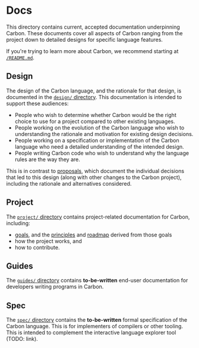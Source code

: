 # Docs

<!--
Part of the Carbon Language project, under the Apache License v2.0 with LLVM
Exceptions. See /LICENSE for license information.
SPDX-License-Identifier: Apache-2.0 WITH LLVM-exception
-->

This directory contains current, accepted documentation underpinning Carbon.
These documents cover all aspects of Carbon ranging from the project down to
detailed designs for specific language features.

If you're trying to learn more about Carbon, we recommend starting at
[`/README.md`](/README.md).

## Design

The design of the Carbon language, and the rationale for that design, is
documented in the [`design/` directory](design/README.md). This documentation is
intended to support these audiences:

-   People who wish to determine whether Carbon would be the right choice to use
    for a project compared to other existing languages.
-   People working on the evolution of the Carbon language who wish to
    understanding the rationale and motivation for existing design decisions.
-   People working on a specification or implementation of the Carbon language
    who need a detailed understanding of the intended design.
-   People writing Carbon code who wish to understand why the language rules are
    the way they are.

This is in contrast to [proposals](/proposals/README.md), which document the
individual decisions that led to this design (along with other changes to the
Carbon project), including the rationale and alternatives considered.

## Project

The [`project/` directory](project/README.md) contains project-related
documentation for Carbon, including:

-   [goals](project/goals.md), and the
    [principles](project/principles/README.md) and [roadmap](project/roadmap.md)
    derived from those goals
-   how the project works, and
-   how to contribute.

## Guides

The [`guides/` directory](guides/README.md) contains **to-be-written** end-user
documentation for developers writing programs in Carbon.

## Spec

The [`spec/` directory](spec/) contains the **to-be-written** formal
specification of the Carbon language. This is for implementers of compilers or
other tooling. This is intended to complement the interactive language explorer
tool (TODO: link).
